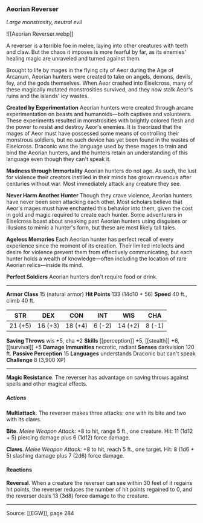 ### Aeorian Reverser
_Large monstrosity, neutral evil_

![[Aeorian Reverser.webp]]

A reverser is a terrible foe in melee, laying into other creatures with teeth and claw. But the chaos it imposes is more fearful by far, as its enemies' healing magic are unraveled and turned against them.


Brought to life by mages in the flying city of Aeor during the Age of Arcanum, Aeorian hunters were created to take on angels, demons, devils, fey, and the gods themselves. When Aeor crashed into Eiselcross, many of these magically mutated monstrosities survived, and they now stalk Aeor's ruins and the islands' icy wastes.

**Created by Experimentation** Aeorian hunters were created through arcane experimentation on beasts and humanoids—both captives and volunteers. These experiments resulted in monstrosities with brightly colored flesh and the power to resist and destroy Aeor's enemies. It is theorized that the mages of Aeor must have possessed some means of controlling their monstrous soldiers, but no such device has yet been found in the wastes of Eiselcross. Draconic was the language used by these mages to train and bind the Aeorian hunters, and the hunters retain an understanding of this language even though they can't speak it.

**Madness through Immortality** Aeorian hunters do not age. As such, the lust for violence their creators instilled in their minds has grown ravenous after centuries without war. Most immediately attack any creature they see.

**Never Harm Another Hunter** Though they crave violence, Aeorian hunters have never been seen attacking each other. Most scholars believe that Aeor's mages must have enchanted this behavior into them, given the cost in gold and magic required to create each hunter. Some adventurers in Eiselcross boast about sneaking past Aeorian hunters using disguises or illusions to mimic a hunter's form, but these are most likely tall tales.


**Ageless Memories** Each Aeorian hunter has perfect recall of every experience since the moment of its creation. Their limited intellects and desire for violence prevent them from effectively communicating, but each hunter holds a wealth of knowledge—often including the location of rare Aeorian relics—inside its mind.


**Perfect Soldiers** Aeorian hunters don't require food or drink.







---

**Armor Class** 15 (natural armor)
**Hit Points** 133 (14d10 + 56)
**Speed** 40 ft., climb 40 ft.

| STR     | DEX     | CON     | INT     | WIS     | CHA     |
|---------|---------|---------|---------|---------|---------|
| 21 (+5) | 16 (+3) | 18 (+4) | 6 (-2) | 14 (+2) | 8 (-1) |

**Saving Throws** wis +5, cha +2
**Skills** [[perception]] +5, [[stealth]] +6, [[survival]] +5
**Damage Immunities** necrotic, radiant
**Senses** darkvision 120 ft.
**Passive Perception** 15
**Languages** understands Draconic but can't speak
**Challenge** 8 (3,900 XP)

---

**Magic Resistance**. The reverser has advantage on saving throws against spells and other magical effects.

##### Actions
**Multiattack**. The reverser makes three attacks: one with its bite and two with its claws.

**Bite**. _Melee Weapon Attack:_ +8 to hit, range 5 ft., one creature. Hit: 11 (1d12 + 5) piercing damage plus 6 (1d12) force damage.

**Claws**. _Melee Weapon Attack:_ +8 to hit, reach 5 ft., one target. Hit: 8 (1d6 + 5) slashing damage plus 7 (2d6) force damage.

#### Reactions
**Reversal**. When a creature the reverser can see within 30 feet of it regains hit points, the reverser reduces the number of hit points regained to 0, and the reverser deals 13 (3d8) force damage to the creature.


---

Source: [[EGW]], page 284